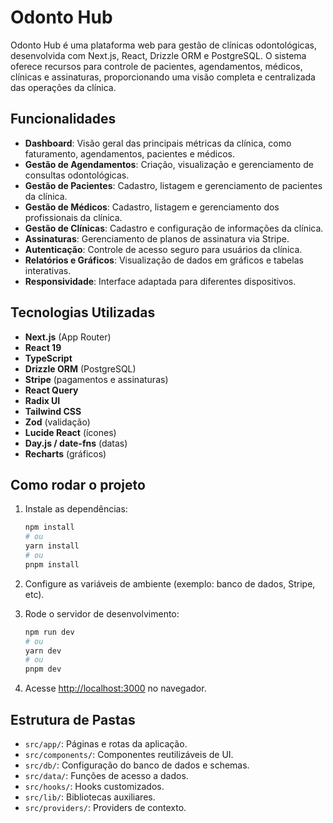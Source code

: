 # Odonto Hub

Odonto Hub é uma plataforma web para gestão de clínicas odontológicas, desenvolvida com Next.js, React, Drizzle ORM e PostgreSQL. O sistema oferece recursos para controle de pacientes, agendamentos, médicos, clínicas e assinaturas, proporcionando uma visão completa e centralizada das operações da clínica.

## Funcionalidades

- **Dashboard**: Visão geral das principais métricas da clínica, como faturamento, agendamentos, pacientes e médicos.
- **Gestão de Agendamentos**: Criação, visualização e gerenciamento de consultas odontológicas.
- **Gestão de Pacientes**: Cadastro, listagem e gerenciamento de pacientes da clínica.
- **Gestão de Médicos**: Cadastro, listagem e gerenciamento dos profissionais da clínica.
- **Gestão de Clínicas**: Cadastro e configuração de informações da clínica.
- **Assinaturas**: Gerenciamento de planos de assinatura via Stripe.
- **Autenticação**: Controle de acesso seguro para usuários da clínica.
- **Relatórios e Gráficos**: Visualização de dados em gráficos e tabelas interativas.
- **Responsividade**: Interface adaptada para diferentes dispositivos.

## Tecnologias Utilizadas

- **Next.js** (App Router)
- **React 19**
- **TypeScript**
- **Drizzle ORM** (PostgreSQL)
- **Stripe** (pagamentos e assinaturas)
- **React Query**
- **Radix UI**
- **Tailwind CSS**
- **Zod** (validação)
- **Lucide React** (ícones)
- **Day.js / date-fns** (datas)
- **Recharts** (gráficos)

## Como rodar o projeto

1. Instale as dependências:

   ```bash
   npm install
   # ou
   yarn install
   # ou
   pnpm install
   ```

2. Configure as variáveis de ambiente (exemplo: banco de dados, Stripe, etc).

3. Rode o servidor de desenvolvimento:

   ```bash
   npm run dev
   # ou
   yarn dev
   # ou
   pnpm dev
   ```

4. Acesse [http://localhost:3000](http://localhost:3000) no navegador.

## Estrutura de Pastas

- `src/app/`: Páginas e rotas da aplicação.
- `src/components/`: Componentes reutilizáveis de UI.
- `src/db/`: Configuração do banco de dados e schemas.
- `src/data/`: Funções de acesso a dados.
- `src/hooks/`: Hooks customizados.
- `src/lib/`: Bibliotecas auxiliares.
- `src/providers/`: Providers de contexto.
